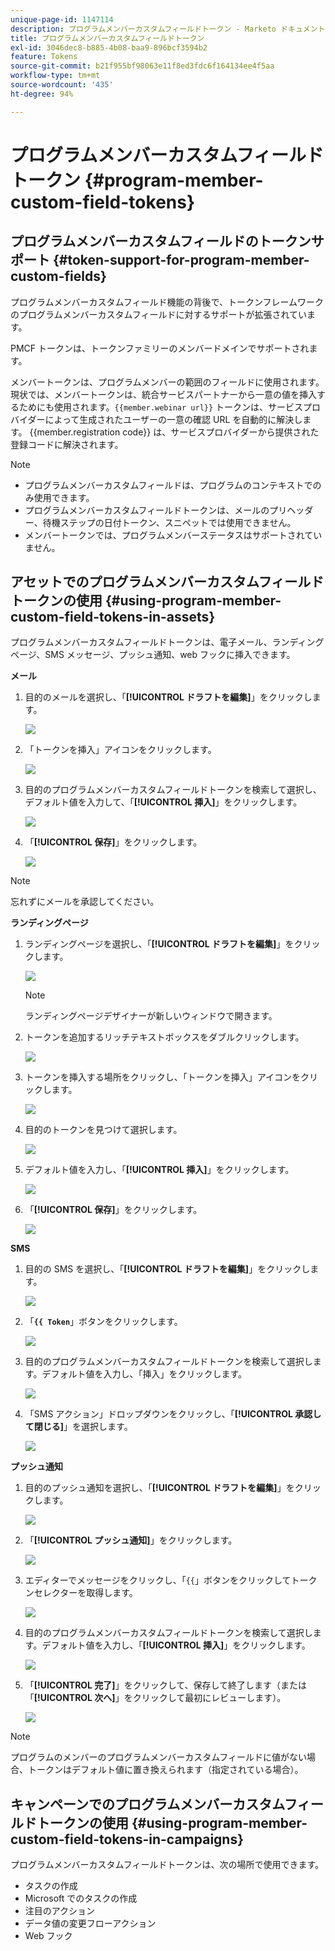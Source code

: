 ```yaml
---
unique-page-id: 1147114
description: プログラムメンバーカスタムフィールドトークン - Marketo ドキュメント - 製品ドキュメント
title: プログラムメンバーカスタムフィールドトークン
exl-id: 3046dec8-b885-4b08-baa9-896bcf3594b2
feature: Tokens
source-git-commit: b21f955bf98063e11f8ed3fdc6f164134ee4f5aa
workflow-type: tm+mt
source-wordcount: '435'
ht-degree: 94%

---
```


# プログラムメンバーカスタムフィールドトークン {#program-member-custom-field-tokens}

## プログラムメンバーカスタムフィールドのトークンサポート {#token-support-for-program-member-custom-fields}

プログラムメンバーカスタムフィールド機能の背後で、トークンフレームワークのプログラムメンバーカスタムフィールドに対するサポートが拡張されています。

PMCF トークンは、トークンファミリーのメンバードメインでサポートされます。

メンバートークンは、プログラムメンバーの範囲のフィールドに使用されます。現状では、メンバートークンは、統合サービスパートナーから一意の値を挿入するためにも使用されます。`{{member.webinar url}}` トークンは、サービスプロバイダーによって生成されたユーザーの一意の確認 URL を自動的に解決します。 {{member.registration code}} は、サービスプロバイダーから提供された登録コードに解決されます。

>[!NOTE]
>
>* プログラムメンバーカスタムフィールドは、プログラムのコンテキストでのみ使用できます。
>* プログラムメンバーカスタムフィールドトークンは、メールのプリヘッダー、待機ステップの日付トークン、スニペットでは使用できません。
>* メンバートークンでは、プログラムメンバーステータスはサポートされていません。

## アセットでのプログラムメンバーカスタムフィールドトークンの使用 {#using-program-member-custom-field-tokens-in-assets}

プログラムメンバーカスタムフィールドトークンは、電子メール、ランディングページ、SMS メッセージ、プッシュ通知、web フックに挿入できます。

**メール**

1. 目的のメールを選択し、「**[!UICONTROL ドラフトを編集]**」をクリックします。

   ![](assets/program-member-custom-field-tokens-1.png)

1. 「トークンを挿入」アイコンをクリックします。

   ![](assets/program-member-custom-field-tokens-2.png)

1. 目的のプログラムメンバーカスタムフィールドトークンを検索して選択し、デフォルト値を入力して、「**[!UICONTROL 挿入]**」をクリックします。

   ![](assets/program-member-custom-field-tokens-3.png)

1. 「**[!UICONTROL 保存]**」をクリックします。

   ![](assets/program-member-custom-field-tokens-4.png)

>[!NOTE]
>
>忘れずにメールを承認してください。

**ランディングページ**

1. ランディングページを選択し、「**[!UICONTROL ドラフトを編集]**」をクリックします。

   ![](assets/program-member-custom-field-tokens-5.png)

   >[!NOTE]
   >
   >ランディングページデザイナーが新しいウィンドウで開きます。

1. トークンを追加するリッチテキストボックスをダブルクリックします。

   ![](assets/program-member-custom-field-tokens-6.png)

1. トークンを挿入する場所をクリックし、「トークンを挿入」アイコンをクリックします。

   ![](assets/program-member-custom-field-tokens-7.png)

1. 目的のトークンを見つけて選択します。

   ![](assets/program-member-custom-field-tokens-8.png)

1. デフォルト値を入力し、「**[!UICONTROL 挿入]**」をクリックします。

   ![](assets/program-member-custom-field-tokens-9.png)

1. 「**[!UICONTROL 保存]**」をクリックします。

   ![](assets/program-member-custom-field-tokens-10.png)

**SMS**

1. 目的の SMS を選択し、「**[!UICONTROL ドラフトを編集]**」をクリックします。

   ![](assets/program-member-custom-field-tokens-11.png)

1. 「**`{{ Token`**」ボタンをクリックします。

   ![](assets/program-member-custom-field-tokens-12.png)

1. 目的のプログラムメンバーカスタムフィールドトークンを検索して選択します。デフォルト値を入力し、「挿入」をクリックします。

   ![](assets/program-member-custom-field-tokens-13.png)

1. 「SMS アクション」ドロップダウンをクリックし、「**[!UICONTROL 承認して閉じる]**」を選択します。

   ![](assets/program-member-custom-field-tokens-14.png)

**プッシュ通知**

1. 目的のプッシュ通知を選択し、「**[!UICONTROL ドラフトを編集]**」をクリックします。

   ![](assets/program-member-custom-field-tokens-15.png)

1. 「**[!UICONTROL プッシュ通知]**」をクリックします。

   ![](assets/program-member-custom-field-tokens-16.png)

1. エディターでメッセージをクリックし、「`{{`」ボタンをクリックしてトークンセレクターを取得します。

   ![](assets/program-member-custom-field-tokens-17.png)

1. 目的のプログラムメンバーカスタムフィールドトークンを検索して選択します。デフォルト値を入力し、「**[!UICONTROL 挿入]**」をクリックします。

   ![](assets/program-member-custom-field-tokens-18.png)

1. 「**[!UICONTROL 完了]**」をクリックして、保存して終了します（または「**[!UICONTROL 次へ]**」をクリックして最初にレビューします）。

   ![](assets/program-member-custom-field-tokens-19.png)

>[!NOTE]
>
>プログラムのメンバーのプログラムメンバーカスタムフィールドに値がない場合、トークンはデフォルト値に置き換えられます（指定されている場合）。

## キャンペーンでのプログラムメンバーカスタムフィールドトークンの使用 {#using-program-member-custom-field-tokens-in-campaigns}

プログラムメンバーカスタムフィールドトークンは、次の場所で使用できます。

* タスクの作成
* Microsoft でのタスクの作成
* 注目のアクション
* データ値の変更フローアクション
* Web フック
